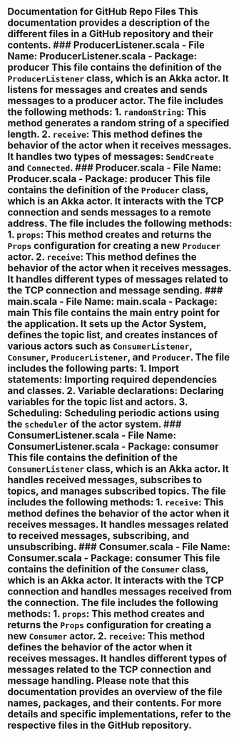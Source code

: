 ## Documentation for GitHub Repo Files This documentation provides a description of the different files in a GitHub repository and their contents. ### ProducerListener.scala - File Name: ProducerListener.scala - Package: producer This file contains the definition of the `ProducerListener` class, which is an Akka actor. It listens for messages and creates and sends messages to a producer actor. The file includes the following methods: 1. `randomString`: This method generates a random string of a specified length. 2. `receive`: This method defines the behavior of the actor when it receives messages. It handles two types of messages: `SendCreate` and `Connected`. ### Producer.scala - File Name: Producer.scala - Package: producer This file contains the definition of the `Producer` class, which is an Akka actor. It interacts with the TCP connection and sends messages to a remote address. The file includes the following methods: 1. `props`: This method creates and returns the `Props` configuration for creating a new `Producer` actor. 2. `receive`: This method defines the behavior of the actor when it receives messages. It handles different types of messages related to the TCP connection and message sending. ### main.scala - File Name: main.scala - Package: main This file contains the main entry point for the application. It sets up the Actor System, defines the topic list, and creates instances of various actors such as `ConsumerListener`, `Consumer`, `ProducerListener`, and `Producer`. The file includes the following parts: 1. Import statements: Importing required dependencies and classes. 2. Variable declarations: Declaring variables for the topic list and actors. 3. Scheduling: Scheduling periodic actions using the `scheduler` of the actor system. ### ConsumerListener.scala - File Name: ConsumerListener.scala - Package: consumer This file contains the definition of the `ConsumerListener` class, which is an Akka actor. It handles received messages, subscribes to topics, and manages subscribed topics. The file includes the following methods: 1. `receive`: This method defines the behavior of the actor when it receives messages. It handles messages related to received messages, subscribing, and unsubscribing. ### Consumer.scala - File Name: Consumer.scala - Package: consumer This file contains the definition of the `Consumer` class, which is an Akka actor. It interacts with the TCP connection and handles messages received from the connection. The file includes the following methods: 1. `props`: This method creates and returns the `Props` configuration for creating a new `Consumer` actor. 2. `receive`: This method defines the behavior of the actor when it receives messages. It handles different types of messages related to the TCP connection and message handling. Please note that this documentation provides an overview of the file names, packages, and their contents. For more details and specific implementations, refer to the respective files in the GitHub repository.
